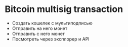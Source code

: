 # Bitcoin multisig transaction


- Создать кошелек с мультиподписью
- Отправить на него монет
- Отправить с него монет
- Посмотреть через эксплорер и API
